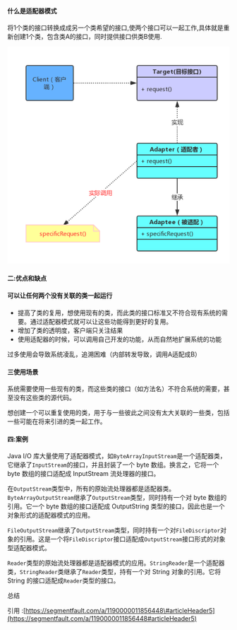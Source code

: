 #### 什么是适配器模式

将1个类的接口转换成成另一个类希望的接口,使两个接口可以一起工作,具体就是重新创建1个类，包含类A的接口，同时提供接口供类B使用.

![](/assets/adapter.png)

#### 二:优点和缺点

#### 可以让任何两个没有关联的类一起运行

* 提高了类的复用，想使用现有的类，而此类的接口标准又不符合现有系统的需要。通过适配器模式就可以让这些功能得到更好的复用。
* 增加了类的透明度，客户端只关注结果
* 使用适配器的时候，可以调用自己开发的功能，从而自然地扩展系统的功能

过多使用会导致系统凌乱，追溯困难（内部转发导致，调用A适配成B）

#### 三使用场景

系统需要使用一些现有的类，而这些类的接口（如方法名）不符合系统的需要，甚至没有这些类的源代码。

想创建一个可以重复使用的类，用于与一些彼此之间没有太大关联的一些类，包括一些可能在将来引进的类一起工作。

#### 四:案例

Java I/O 库大量使用了适配器模式，如`ByteArrayInputStream`是一个适配器类，它继承了`InputStream`的接口，并且封装了一个 byte 数组。换言之，它将一个 byte 数组的接口适配成 InputStream 流处理器的接口。

在`OutputStream`类型中，所有的原始流处理器都是适配器类。`ByteArrayOutputStream`继承了`OutputStream`类型，同时持有一个对 byte 数组的引用。它一个 byte 数组的接口适配成 OutputString 类型的接口，因此也是一个对象形式的适配器模式的应用。

`FileOutputStream`继承了`OutputStream`类型，同时持有一个对`FileDiscriptor`对象的引用。这是一个将`FileDiscriptor`接口适配成`OutputStream`接口形式的对象型适配器模式。

`Reader`类型的原始流处理器都是适配器模式的应用。`StringReader`是一个适配器类，`StringReader`类继承了`Reader`类型，持有一个对 String 对象的引用。它将 String 的接口适配成`Reader`类型的接口。

总结

引用 :[https://segmentfault.com/a/1190000011856448\#articleHeader5](https://segmentfault.com/a/1190000011856448#articleHeader5)

